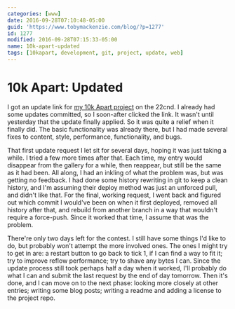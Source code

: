 ```yaml
---
categories: [www]
date: 2016-09-28T07:10:48-05:00
guid: 'https://www.tobymackenzie.com/blog/?p=1277'
id: 1277
modified: 2016-09-28T07:15:33-05:00
name: 10k-apart-updated
tags: [10kapart, development, git, project, update, web]
---
```


10k Apart: Updated
==================

I got an update link for [my 10k Apart project](http://conway-s-game-of-life-10kapart2016.azurewebsites.net) on the 22cnd.  I already had some updates committed, so I soon-after clicked the link.  It wasn't until yesterday that the update finally applied.  So it was quite a relief when it finally did.<!--more-->  The basic functionality was already there, but I had made several fixes to content, style, performance, functionality, and bugs.

That first update request I let sit for several days, hoping it was just taking a while.  I tried a few more times after that.  Each time, my entry would disappear from the gallery for a while, then reappear, but still be the same as it had been.  All along, I had an inkling of what the problem was, but was getting no feedback.  I had done some history rewriting in git to keep a clean history, and I'm assuming their deploy method was just an unforced pull, and didn't like that.  For the final, working request, I went back and figured out which commit I would've been on when it first deployed, removed all history after that, and rebuild from another branch in a way that wouldn't require a force-push.  Since it worked that time, I assume that was the problem.

There're only two days left for the contest.  I still have some things I'd like to do, but probably won't attempt the more involved ones.  The ones I might try to get in are:  a restart button to go back to tick 1, if I can find a way to fit it; try to improve reflow performance; try to shave any bytes I can.  Since the update process still took perhaps half a day when it worked, I'll probably do what I can and submit the last request by the end of day tomorrow.  Then it's done, and I can move on to the next phase:  looking more closely at other entries; writing some blog posts; writing a readme and adding a license to the project repo.
